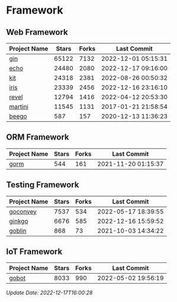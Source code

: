 # Framework

## Web Framework
| Project Name | Stars | Forks | Last Commit |
| ------------ | ----- | ----- | ----------- |
| [gin](https://github.com/gin-gonic/gin) | 65122 | 7132 | 2022-12-01 05:15:31 |
| [echo](https://github.com/labstack/echo) | 24480 | 2080 | 2022-12-17 09:16:00 |
| [kit](https://github.com/go-kit/kit) | 24318 | 2381 | 2022-08-26 00:50:32 |
| [iris](https://github.com/kataras/iris) | 23339 | 2456 | 2022-12-16 23:16:10 |
| [revel](https://github.com/revel/revel) | 12794 | 1416 | 2022-04-12 20:53:30 |
| [martini](https://github.com/go-martini/martini) | 11545 | 1131 | 2017-01-21 21:58:54 |
| [beego](https://github.com/astaxie/beego) | 587 | 157 | 2020-12-13 11:36:23 |

## ORM Framework
| Project Name | Stars | Forks | Last Commit |
| ------------ | ----- | ----- | ----------- |
| [gorm](https://github.com/jinzhu/gorm) | 544 | 161 | 2021-11-20 01:15:37 |

## Testing Framework
| Project Name | Stars | Forks | Last Commit |
| ------------ | ----- | ----- | ----------- |
| [goconvey](https://github.com/smartystreets/goconvey) | 7537 | 534 | 2022-05-17 18:39:55 |
| [ginkgo](https://github.com/onsi/ginkgo) | 6676 | 585 | 2022-12-16 15:59:52 |
| [goblin](https://github.com/franela/goblin) | 868 | 73 | 2021-10-03 14:34:22 |

## IoT Framework
| Project Name | Stars | Forks | Last Commit |
| ------------ | ----- | ----- | ----------- |
| [gobot](https://github.com/hybridgroup/gobot) | 8033 | 990 | 2022-05-02 19:56:19 |

*Update Date: 2022-12-17T16:00:28*